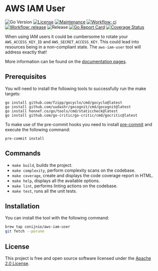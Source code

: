 # AWS IAM User

![Go Version](https://img.shields.io/github/go-mod/go-version/conijnio/aws-iam-user)
[![License](https://img.shields.io/badge/License-Apache2-green.svg)](./LICENSE)
[![Maintenance](https://img.shields.io/badge/Maintained-yes-green.svg)](https://github.com/conijnio/aws-iam-user/graphs/commit-activity)
[![Workflow: ci](https://github.com/conijnio/aws-iam-user/actions/workflows/ci.yml/badge.svg)](https://github.com/conijnio/aws-iam-user/actions/workflows/go.yml)
[![Workflow: release](https://github.com/conijnio/aws-iam-user/actions/workflows/release.yml/badge.svg)](https://github.com/conijnio/aws-iam-user/actions/workflows/goreleaser.yml)
![Release](https://img.shields.io/github/v/release/conijnio/aws-iam-user)
[![Go Report Card](https://goreportcard.com/badge/github.com/conijnio/aws-iam-user)](https://goreportcard.com/report/github.com/conijnio/aws-iam-user)
[![Coverage Status](https://coveralls.io/repos/github/conijnio/aws-iam-user/badge.svg?branch=main)](https://coveralls.io/github/conijnio/aws-iam-user?branch=main)

When using IAM users it could be cumbersome to rotate your `AWS_ACCESS_KEY_ID` and `AWS_SECRET_ACCESS_KEY`.
This could lead into resources being in a non-compliant state. The `aws-iam-user` tool will address exactly that!

More information can be found on the [documentation pages](https://conijnio.github.io/aws-iam-user/).

## Prerequisites

You will need to install the following tools to successfully run the make targets:

```shell
go install github.com/fzipp/gocyclo/cmd/gocyclo@latest
go install github.com/uudashr/gocognit/cmd/gocognit@latest
go install honnef.co/go/tools/cmd/staticcheck@latest
go install github.com/go-critic/go-critic/cmd/gocritic@latest
```

To make use of the pre-commit hooks you need to install [pre-commit](https://pre-commit.com) and execute the following command:

```shell
pre-commit install
```

## Commands

- `make build`, builds the project.
- `make complexity`, perform complexity scans on the codebase.
- `make coverage`, create and displays the code coverage report in HTML.
- `make help`, displays all the available options.
- `make lint`, performs linting actions on the codebase.
- `make test`, runs all the unit tests.

## Installation

You can install the tool with the following command:

```sh
brew tap conijnio/aws-iam-user
git fetch --porune
```

## License

This project is free and open source software licensed under the [Apache 2.0 License](./LICENSE).
